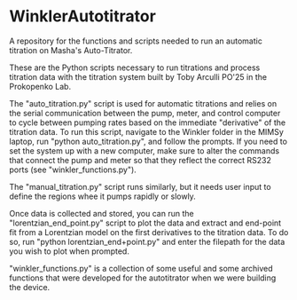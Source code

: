 # WinklerAutotitrator
A repository for the functions and scripts needed to run an automatic titration on Masha's Auto-Titrator.

These are the Python scripts necessary to run titrations and process titration data with the titration system built by Toby Arculli PO'25 in the Prokopenko Lab.

The "auto_titration.py" script is used for automatic titrations and relies on the serial communication between the pump, meter, and control computer to cycle between pumping rates based on the immediate "derivative" of the titration data. To run this script, navigate to the Winkler folder in the MIMSy laptop, run "python auto_titration.py", and follow the prompts. If you need to set the system up with a new computer, make sure to alter the commands that connect the pump and meter so that they reflect the correct RS232 ports (see "winkler_functions.py").

The "manual_titration.py" script runs similarly, but it needs user input to define the regions whee it pumps rapidly or slowly.

Once data is collected and stored, you can run the "lorentzian_end_point.py" script to plot the data and extract and end-point fit from a Lorentzian model on the first derivatives to the titration data. To do so, run "python lorentzian_end+point.py" and enter the filepath for the data you wish to plot when prompted.

"winkler_functions.py" is a collection of some useful and some archived functions that were developed for the autotitrator when we were building the device.
